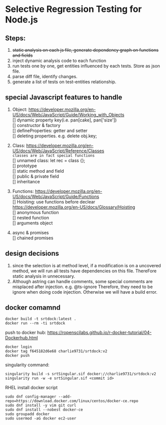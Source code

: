 # Selective Regression Testing for Node.js

## Steps: <br /> 
1. ~~static analysis on each js file, generate dependency graph on functions and fields~~
2. inject dynamic analysis code to each function
3. run tests one by one, get entities influenced by each tests. Store as json file.
4. parse diff file, identify changes.
5. generate a list of tests on test-entities relationship.


## special Javascript features to handle<br /> 
1) Object: https://developer.mozilla.org/en-US/docs/Web/JavaScript/Guide/Working_with_Objects <br /> 
	[] dynamic property key(i.e. pan[cake], pan['size']) <br />
	[] constructor & factory <br />
	[] defineProperties: getter and setter <br />
	[] deleting properties. e.g. delete obj.key;  <br />

2) Class: https://developer.mozilla.org/en-US/docs/Web/JavaScript/Reference/Classes <br />
   `classes are in fact special functions` <br />
	[] unnamed class: let rec = class {}; <br />
	[] prototype <br />
	[] static method and field <br />
	[] public & private field <br />
	[] inheritance <br />


3) Functions: https://developer.mozilla.org/en-US/docs/Web/JavaScript/Guide/Functions <br />
	[] Hoisting: use functions before declear https://developer.mozilla.org/en-US/docs/Glossary/Hoisting <br />
	[] anonymous function <br />
	[] nested function <br />
	[] arguments object <br />


4) async & promises <br />
	[] chained promises

## design decisions
1. since the selection is at method level, if a modification is on a uncovered method, we will run all tests have dependencies on this file. ThereFore static analysis in unnecessary.
2. Although astring can handle comments, some special comments are misplaced after injection. e.g. @ts-ignore Therefore, they need to be ignore when doing code injection. Otherwise we will have a build error.

## docker comamnd
`docker build -t srtdock:latest .`<br /> 
`docker run --rm -ti srtdock` <br /> 

push to docker hub: https://ropenscilabs.github.io/r-docker-tutorial/04-Dockerhub.html
``` 
docker login
docker tag f645182d6e68 charlie9731/srtdock:v2
docker push 
```
singularity command:
```
singularity build -s srtSingular.sif docker://charlie9731/srtdock:v2
singularity run -w -e srtSingular.sif <commit id>
```
RHEL install docker script
```
sudo dnf config-manager --add-repo=https://download.docker.com/linux/centos/docker-ce.repo
sudo dnf install -y vim git curl
sudo dnf install --nobest docker-ce
sudo groupadd docker
sudo usermod -aG docker ec2-user
```


